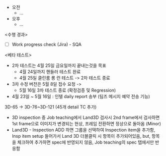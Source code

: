 - 오전
	- ...
- 오후
	- ...

<수행 경과>
- [ ] Work progress check (Jira) - SQA

<베타 테스트>
- 2차 테스트는 4월 25일 금요일까지 끝내는것을 목표
	- 4월 24일까지 핸들러 테스트 완료
	- 4월 25일 클린룸 롱 런 테스트 -> 2차 테스트 종료
- 3차 수정 버전은 5월 8일 접수 요청 ->
	- 5월 16일 3차 테스트 종료 (확정검증 및 Regression)
- 4월 23일 ~ 5월 16일 : 인텔 daily report 송부 (팀즈 메시지 예약 전송 기능)

3D-65 -> 3D-76~3D-121 (45개 detail TC 추가)
- 3D inspection 중 Job teaching에서 Land3D 검사시 2nd frame에서 검사하면 1st frame으로 이미지가 변경되는 현상, 프레임 전환하면 정상으로 돌아옴 (Minor)
- Land3D - Inspection ADD 하면 그룹을 선택하여 Inspection item을 추가함, Insp item setup 들어가서 Land 3D 더블클릭 시 항목이 추가되어있음, but, 항목을 체크하여 추가하면 spec에 반영되지 않음, Job teaching의 spec 탭에서만 반응함
